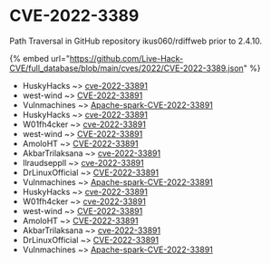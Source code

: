# CVE-2022-3389

Path Traversal in GitHub repository ikus060/rdiffweb prior to 2.4.10.

{% embed url="https://github.com/Live-Hack-CVE/full_database/blob/main/cves/2022/CVE-2022-3389.json" %}


* HuskyHacks ~> [cve-2022-33891](https://www.alice-snow.ru/2022/database/cve-2022-3389/cve-2022-33891-huskyhacks)
* west-wind ~> [CVE-2022-33891](https://www.alice-snow.ru/2022/database/cve-2022-3389/cve-2022-33891-west-wind)
* Vulnmachines ~> [Apache-spark-CVE-2022-33891](https://www.alice-snow.ru/2022/database/cve-2022-3389/apache-spark-cve-2022-33891-vulnmachines)
* HuskyHacks ~> [cve-2022-33891](https://www.alice-snow.ru/2022/database/cve-2022-3389/cve-2022-33891-huskyhacks)
* W01fh4cker ~> [cve-2022-33891](https://www.alice-snow.ru/2022/database/cve-2022-3389/cve-2022-33891-w01fh4cker)
* west-wind ~> [CVE-2022-33891](https://www.alice-snow.ru/2022/database/cve-2022-3389/cve-2022-33891-west-wind)
* AmoloHT ~> [CVE-2022-33891](https://www.alice-snow.ru/2022/database/cve-2022-3389/cve-2022-33891-amoloht)
* AkbarTrilaksana ~> [cve-2022-33891](https://www.alice-snow.ru/2022/database/cve-2022-3389/cve-2022-33891-akbartrilaksana)
* llraudseppll ~> [cve-2022-33891](https://www.alice-snow.ru/2022/database/cve-2022-3389/cve-2022-33891-llraudseppll)
* DrLinuxOfficial ~> [CVE-2022-33891](https://www.alice-snow.ru/2022/database/cve-2022-3389/cve-2022-33891-drlinuxofficial)
* Vulnmachines ~> [Apache-spark-CVE-2022-33891](https://www.alice-snow.ru/2022/database/cve-2022-3389/apache-spark-cve-2022-33891-vulnmachines)
* HuskyHacks ~> [cve-2022-33891](https://www.alice-snow.ru/2022/database/cve-2022-3389/cve-2022-33891-huskyhacks)
* W01fh4cker ~> [cve-2022-33891](https://www.alice-snow.ru/2022/database/cve-2022-3389/cve-2022-33891-w01fh4cker)
* west-wind ~> [CVE-2022-33891](https://www.alice-snow.ru/2022/database/cve-2022-3389/cve-2022-33891-west-wind)
* AmoloHT ~> [CVE-2022-33891](https://www.alice-snow.ru/2022/database/cve-2022-3389/cve-2022-33891-amoloht)
* AkbarTrilaksana ~> [cve-2022-33891](https://www.alice-snow.ru/2022/database/cve-2022-3389/cve-2022-33891-akbartrilaksana)
* DrLinuxOfficial ~> [CVE-2022-33891](https://www.alice-snow.ru/2022/database/cve-2022-3389/cve-2022-33891-drlinuxofficial)
* Vulnmachines ~> [Apache-spark-CVE-2022-33891](https://www.alice-snow.ru/2022/database/cve-2022-3389/apache-spark-cve-2022-33891-vulnmachines)
